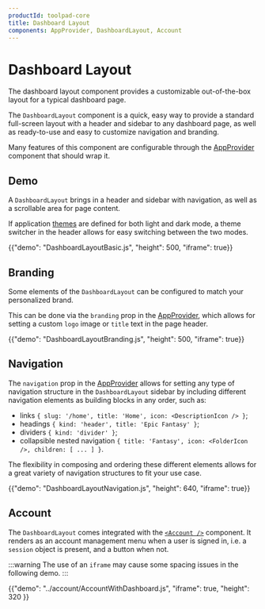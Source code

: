 ```yaml
---
productId: toolpad-core
title: Dashboard Layout
components: AppProvider, DashboardLayout, Account
---
```


# Dashboard Layout

<p class="description">The dashboard layout component provides a customizable out-of-the-box layout for a typical dashboard page.</p>

The `DashboardLayout` component is a quick, easy way to provide a standard full-screen layout with a header and sidebar to any dashboard page, as well as ready-to-use and easy to customize navigation and branding.

Many features of this component are configurable through the [AppProvider](https://mui.com/toolpad/core/react-app-provider/) component that should wrap it.

## Demo

A `DashboardLayout` brings in a header and sidebar with navigation, as well as a scrollable area for page content.

If application [themes](https://mui.com/toolpad/core/react-app-provider/#theming) are defined for both light and dark mode, a theme switcher in the header allows for easy switching between the two modes.

{{"demo": "DashboardLayoutBasic.js", "height": 500, "iframe": true}}

## Branding

Some elements of the `DashboardLayout` can be configured to match your personalized brand.

This can be done via the `branding` prop in the [AppProvider](https://mui.com/toolpad/core/react-app-provider/), which allows for setting a custom `logo` image or `title` text in the page header.

{{"demo": "DashboardLayoutBranding.js", "height": 500, "iframe": true}}

## Navigation

The `navigation` prop in the [AppProvider](https://mui.com/toolpad/core/react-app-provider/) allows for setting any type of navigation structure in the `DashboardLayout` sidebar by including different navigation elements as building blocks in any order, such as:

- links `{ slug: '/home', title: 'Home', icon: <DescriptionIcon /> }`;
- headings `{ kind: 'header', title: 'Epic Fantasy' }`;
- dividers `{ kind: 'divider' }`;
- collapsible nested navigation `{ title: 'Fantasy', icon: <FolderIcon />, children: [ ... ] }`.

The flexibility in composing and ordering these different elements allows for a great variety of navigation structures to fit your use case.

{{"demo": "DashboardLayoutNavigation.js", "height": 640, "iframe": true}}

## Account

The `DashboardLayout` comes integrated with the [`<Account />`](/toolpad/core/react-account/) component. It renders as an account management menu when a user is signed in, i.e. a `session` object is present, and a button when not.

:::warning
The use of an `iframe` may cause some spacing issues in the following demo.
:::

{{"demo": "../account/AccountWithDashboard.js", "iframe": true, "height": 320 }}
